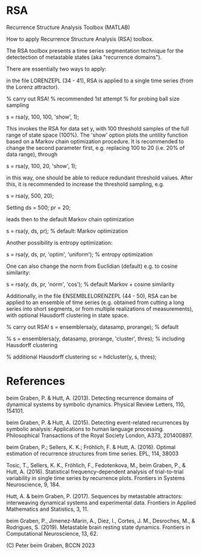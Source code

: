 # RSA
Recurrence Structure Analysis Toolbox (MATLAB)

How to apply Recurrence Structure Analysis (RSA) toolbox.

The RSA toolbox presents a time series segmentation technique for the detectection of metastable states (aka "recurrence domains").

There are essentially two ways to apply:

in the file LORENZEPL (34 - 41), RSA is applied to a single time series (from the Lorenz attractor).


% carry out RSA!
% recommended 1st attempt
% for probing ball size sampling

s = rsa(y, 100, 100, 'show', 1);

This invokes the RSA for data set y, with 100 threshold samples of the full range of state space (100%). The 'show' option plots the untility function based on a Markov chain optimization procedure. It is recommended to change the second parameter first, e.g. replacing 100 to 20 (i.e. 20% of data range), through

s = rsa(y, 100, 20, 'show', 1);

in this way, one should be able to reduce redundant threshold values. After this, it is recommended to increase the threshold sampling, e.g.

s = rsa(y, 500, 20);


Setting
ds = 500;
pr = 20;

leads then to the default Markov chain optimization 

s = rsa(y, ds, pr);                       % default: Markov optimization

Another possibility is entropy optimization:

s = rsa(y, ds, pr, 'optim', 'uniform'); % entropy optimization

One can also change the norm from Euclidian (default) e.g. to cosine similarity:

s = rsa(y, ds, pr, 'norm', 'cos');      % default Markov  + cosine similarity


Additionally, in the file ENSEMBLELORENZEPL (44 - 50), RSA can be applied to an ensemble of time series (e.g. obtained from cutting a long series into short segments, or from multiple realizations of measurements), with optional Hausdorff clustering in state space.


% carry out RSA!
s = ensemblersa(y, datasamp, prorange);     % default

% s = ensemblersa(y, datasamp, prorange, 'cluster', thres);
%           including Hausdorff clustering

% additional Hausdorff clustering
sc = hdcluster(y, s, thres); 



# References

beim Graben, P. & Hutt, A. (2013). Detecting recurrence domains of
dynamical systems by symbolic dynamics.
Physical Review Letters, 110, 154101.

beim Graben, P. & Hutt, A. (2015). Detecting event-related recurrences 
by symbolic analysis: Applications to human language processing.
Philosophical Transactions of the Royal Society London, A373, 201400897.

beim Graben, P.; Sellers, K. K.; Fröhlich, F. & Hutt, A. (2016).
Optimal estimation of recurrence structures from time series.
EPL, 114, 38003

Tosic, T., Sellers, K. K., Fröhlich, F., Fedotenkova, M., beim Graben, P., & Hutt, A. (2016). Statistical frequency-dependent analysis of trial-to-trial variability in single time series by recurrence plots. Frontiers in Systems Neuroscience, 9, 184.

Hutt, A. & beim Graben, P. (2017). Sequences by metastable attractors: 
interweaving dynamical systems and experimental data. 
Frontiers in Applied Mathematics and Statistics, 3, 11.

beim Graben, P., Jimenez-Marin, A., Diez, I., Cortes, J. M., Desroches, M., & Rodrigues, S. (2019). Metastable brain resting state dynamics. Frontiers in Computational Neuroscience, 13, 62.


(C) Peter beim Graben, BCCN 2023
